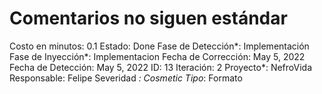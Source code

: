 # Comentarios no siguen estándar

Costo en minutos: 0.1
Estado: Done
Fase de Detección*: Implementación
Fase de Inyección*: Implementacion
Fecha de Corrección: May 5, 2022
Fecha de Detección: May 5, 2022
ID: 13
Iteración: 2
Proyecto*: NefroVida
Responsable: Felipe
Severidad *: Cosmetic
Tipo*: Formato